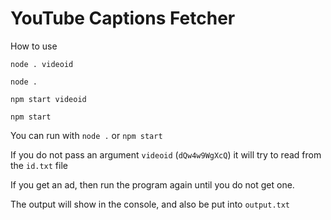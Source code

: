 # YouTube Captions Fetcher

How to use

```
node . videoid

node .

npm start videoid

npm start
```

You can run with `node .` or `npm start`

If you do not pass an argument `videoid` (`dQw4w9WgXcQ`) it will try to read from the `id.txt` file

If you get an ad, then run the program again until you do not get one.

The output will show in the console, and also be put into `output.txt`